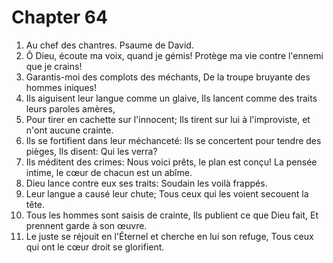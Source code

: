 # Chapter 64

1. Au chef des chantres. Psaume de David.
2. Ô Dieu, écoute ma voix, quand je gémis! Protège ma vie contre l'ennemi que je crains!
3. Garantis-moi des complots des méchants, De la troupe bruyante des hommes iniques!
4. Ils aiguisent leur langue comme un glaive, Ils lancent comme des traits leurs paroles amères,
5. Pour tirer en cachette sur l'innocent; Ils tirent sur lui à l'improviste, et n'ont aucune crainte.
6. Ils se fortifient dans leur méchanceté: Ils se concertent pour tendre des pièges, Ils disent: Qui les verra?
7. Ils méditent des crimes: Nous voici prêts, le plan est conçu! La pensée intime, le cœur de chacun est un abîme.
8. Dieu lance contre eux ses traits: Soudain les voilà frappés.
9. Leur langue a causé leur chute; Tous ceux qui les voient secouent la tête.
10. Tous les hommes sont saisis de crainte, Ils publient ce que Dieu fait, Et prennent garde à son œuvre.
11. Le juste se réjouit en l'Éternel et cherche en lui son refuge, Tous ceux qui ont le cœur droit se glorifient.

